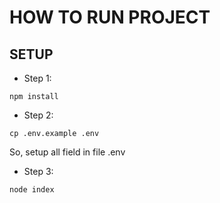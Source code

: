 # HOW TO RUN PROJECT

## SETUP

- Step 1:

```
npm install
```

- Step 2:

```
cp .env.example .env
```

So, setup all field in file .env

- Step 3:

```
node index
```
